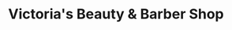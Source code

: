 ---
title: "Victoria's Beauty & Barber Shop"
url: /houston/victorias-beauty-und-barber-shop/
shop: Friseur
---